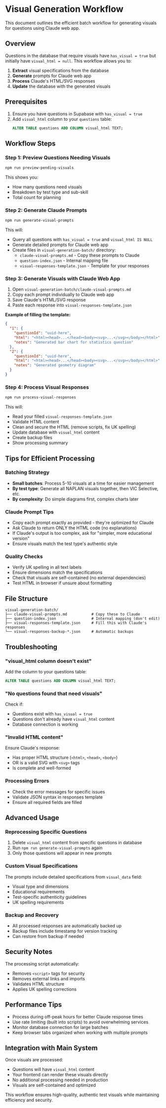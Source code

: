 # Visual Generation Workflow

This document outlines the efficient batch workflow for generating visuals for questions using Claude web app.

## Overview

Questions in the database that require visuals have `has_visual = true` but initially have `visual_html = null`. This workflow allows you to:

1. **Extract** visual specifications from the database
2. **Generate** prompts for Claude web app
3. **Process** Claude's HTML/SVG responses
4. **Update** the database with the generated visuals

## Prerequisites

1. Ensure you have questions in Supabase with `has_visual = true`
2. Add `visual_html` column to your `questions` table:
   ```sql
   ALTER TABLE questions ADD COLUMN visual_html TEXT;
   ```

## Workflow Steps

### Step 1: Preview Questions Needing Visuals

```bash
npm run preview-pending-visuals
```

This shows you:
- How many questions need visuals
- Breakdown by test type and sub-skill
- Total count for planning

### Step 2: Generate Claude Prompts

```bash
npm run generate-visual-prompts
```

This will:
- Query all questions with `has_visual = true` and `visual_html IS NULL`
- Generate detailed prompts for Claude web app
- Create files in `visual-generation-batch/` directory:
  - `claude-visual-prompts.md` - Copy these prompts to Claude
  - `question-index.json` - Internal mapping file
  - `visual-responses-template.json` - Template for your responses

### Step 3: Generate Visuals with Claude Web App

1. Open `visual-generation-batch/claude-visual-prompts.md`
2. Copy each prompt individually to Claude web app
3. Save Claude's HTML/SVG response
4. Paste each response into `visual-responses-template.json`

**Example of filling the template:**
```json
{
  "1": {
    "questionId": "uuid-here",
    "html": "<html><head>...</head><body><svg>...</svg></body></html>",
    "notes": "Generated bar chart for statistics question"
  },
  "2": {
    "questionId": "uuid-here", 
    "html": "<html><head>...</head><body><svg>...</svg></body></html>",
    "notes": "Generated geometry diagram"
  }
}
```

### Step 4: Process Visual Responses

```bash
npm run process-visual-responses
```

This will:
- Read your filled `visual-responses-template.json`
- Validate HTML content
- Clean and secure the HTML (remove scripts, fix UK spelling)
- Update database with `visual_html` content
- Create backup files
- Show processing summary

## Tips for Efficient Processing

### Batching Strategy
- **Small batches**: Process 5-10 visuals at a time for easier management
- **By test type**: Generate all NAPLAN visuals together, then VIC Selective, etc.
- **By complexity**: Do simple diagrams first, complex charts later

### Claude Prompt Tips
- Copy each prompt exactly as provided - they're optimized for Claude
- Ask Claude to return ONLY the HTML code (no explanations)
- If Claude's output is too complex, ask for "simpler, more educational version"
- Ensure visuals match the test type's authentic style

### Quality Checks
- Verify UK spelling in all text labels
- Ensure dimensions match the specifications
- Check that visuals are self-contained (no external dependencies)
- Test HTML in browser if unsure about formatting

## File Structure

```
visual-generation-batch/
├── claude-visual-prompts.md           # Copy these to Claude
├── question-index.json                # Internal mapping (don't edit)
├── visual-responses-template.json     # Fill this with Claude's responses
└── visual-responses-backup-*.json     # Automatic backups
```

## Troubleshooting

### "visual_html column doesn't exist"
Add the column to your questions table:
```sql
ALTER TABLE questions ADD COLUMN visual_html TEXT;
```

### "No questions found that need visuals"
Check if:
- Questions exist with `has_visual = true`
- Questions don't already have `visual_html` content
- Database connection is working

### "Invalid HTML content"
Ensure Claude's response:
- Has proper HTML structure (`<html>`, `<head>`, `<body>`)
- OR is a valid SVG with `<svg>` tags
- Is complete and well-formed

### Processing Errors
- Check the error messages for specific issues
- Validate JSON syntax in responses template
- Ensure all required fields are filled

## Advanced Usage

### Reprocessing Specific Questions
1. Delete `visual_html` content from specific questions in database
2. Run `npm run generate-visual-prompts` again
3. Only those questions will appear in new prompts

### Custom Visual Specifications
The prompts include detailed specifications from `visual_data` field:
- Visual type and dimensions
- Educational requirements
- Test-specific authenticity guidelines
- UK spelling requirements

### Backup and Recovery
- All processed responses are automatically backed up
- Backup files include timestamp for version tracking
- Can restore from backup if needed

## Security Notes

The processing script automatically:
- Removes `<script>` tags for security
- Removes external links and imports
- Validates HTML structure
- Applies UK spelling corrections

## Performance Tips

- Process during off-peak hours for better Claude response times
- Use rate limiting (built into scripts) to avoid overwhelming services
- Monitor database connection for large batches
- Keep browser tabs organized when working with multiple prompts

## Integration with Main System

Once visuals are processed:
- Questions will have `visual_html` content
- Your frontend can render these visuals directly
- No additional processing needed in production
- Visuals are self-contained and optimized

This workflow ensures high-quality, authentic test visuals while maintaining efficiency and security. 